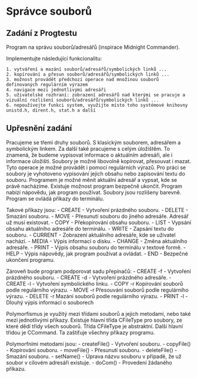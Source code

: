 Správce souborů
===============

Zadání z Progtestu
------------------

Program na správu souborů/adresářů (inspirace Midnight Commander).

Implementujte následující funkcionalitu:

    1. vytváření a mazání souborů/adresářů/symbolických linků ...
    2. kopírování a přesun souborů/adresářů/symbolických linků ...
    3. možnost provádět předchozí operace nad množinou souborů definovaných regulárním výrazem
    4. navigace mezi jednotlivými adresáři
    5. uživatelské rozhraní: zobrazení adresářů nad kterými se pracuje a vizuální rozlišení souborů/adresářů/symbolických linků ...
    6. nepoužívejte funkci system, využijte místo toho systémové knihovny unistd.h, dirent.h, stat.h a další


Upřesnění zadání
----------------

Pracujeme se třemi druhy souborů. S klasickým souborem, adresářem a symbolickým linkem. Za další také pracujeme s celým úložištěm.
To znamená, že budeme vypisovat informace o aktuálním adresáři, ale i informace úložišti.
Soubory je možné libovolně kopírovat, přesouvat i mazat. Tyto operace je možné provádět i pomocí regulárních výrazů.
Pro práci se soubory je vyhotoveno vypisování jejich obsahu nebo zapisování textu do souboru.
Programem je možné měnit aktuální adresář a vypsat, kde se právě nacházíme. Existuje možnost program bezpečně ukončit.
Program nabízí nápovědu, jak program používat. Soubory jsou rozlišeny barevně.
Program se ovládá příkazy do terminálu.

Takové příkazy jsou:
    - CREATE - Vytvoření prázdného souboru.
    - DELETE - Smazání souboru.
    - MOVE - Přesunutí souboru do jiného adresáře. Adresář už musí existovat.
    - COPY - Překopírování obsahu souboru.
    - LIST - Vypsání obsahu aktuálního adresáře do terminálu.
    - WRITE - Zapsání textu do souboru.
    - CURRENT - Zobrazení aktuálního adresáře, kde se uživatel nachází.
    - MEDIA - Výpis informací o disku.
    - CHANGE - Změna aktuálního adresáře.
    - PRINT - Výpis obsahu souboru do terminálu v textové formě.
    - HELP - Výpis nápovědy, jak program používat a ovládat.
    - END - Bezpečné ukončení programu.

Zároveň bude program podporovat sadu přepínačů:
    - CREATE -f - Vytvoření prázdného souboru.
    - CREATE -d - Vytvoření prázdného adresáře.
    - CREATE -l - Vytvoření symbolického linku.
    - COPY -r Kopírování souborů podle regulárního výrazu.
    - MOVE -r Přesouvání souborů podle regulárního výrazu.
    - DELETE -r Mazání souborů podle regulárního výrazu.
    - PRINT -l - Dlouhý výpis informací o souborech

Polymorfismus je využitý mezi třídami souborů a jejich metodami, nebo také mezi jednotlivými příkazy.
Existuje hlavní třída CFileType pro soubory, ze které dědí třídy všech souborů. Třída CFileType je abstraktní.
Další hlavní třídou je CCommand. Ta zaštiťuje všechny příkazy programu.

Polymorfními metodami jsou:
    - createFile() - Vytvoření souboru.
    - copyFile() - Kopírování souboru.
    - moveFile() - Přesunutí souboru.
    - deleteFile() - Smazání souboru.
    - setName() - Úprava názvu souboru v případě, že už soubor v cílovém adresáři existuje.
    - doCom() - Provedení žádaného příkazu.

